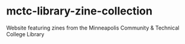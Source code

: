 # mctc-library-zine-collection
Website featuring zines from the Minneapolis Community &amp; Technical College Library
